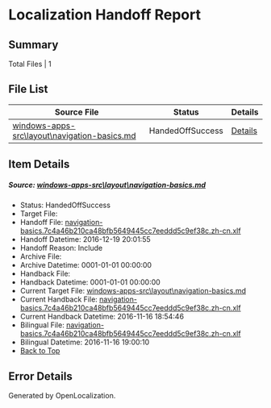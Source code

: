 # <a name='report-top'></a> Localization Handoff Report

## Summary
 Total Files | 1

## File List
 Source File | Status | Details 
 ----------- | ------ | ------- 
 [windows-apps-src\layout\navigation-basics.md](https://cpubwin.visualstudio.com/windows-uwp/_git/windows-uwp/commit/d0c1858727d4a19e699d2ec9cf5d869460873524?path=windows-apps-src%2Flayout%2Fnavigation-basics.md&_a=contents) | HandedOffSuccess | [Details](#25a84e7a72fb87faea47845d7d32a5c3071a78a75082)

## Item Details
##### <a name='25a84e7a72fb87faea47845d7d32a5c3071a78a75082'></a> Source: [windows-apps-src\layout\navigation-basics.md](https://cpubwin.visualstudio.com/windows-uwp/_git/windows-uwp/commit/d0c1858727d4a19e699d2ec9cf5d869460873524?path=windows-apps-src%2Flayout%2Fnavigation-basics.md&_a=contents)
* Status: HandedOffSuccess
* Target File: 
* Handoff File: [navigation-basics.7c4a46b210ca48bfb5649445cc7eeddd5c9ef38c.zh-cn.xlf](https://cpubwin.visualstudio.com/windows-uwp/_git/WDCLib.handoff/commit/1734652a2c7e5c59edc4c3a6dcffc1fdbae7383f?path=ol-handoff%2Fcpubwin%2Fwindows-uwp.zh-cn%2Fmaster%2Fnavigation-basics.7c4a46b210ca48bfb5649445cc7eeddd5c9ef38c.zh-cn.xlf&_a=contents)
* Handoff Datetime: 2016-12-19 20:01:55
* Handoff Reason: Include
* Archive File: 
* Archive Datetime: 0001-01-01 00:00:00
* Handback File: 
* Handback Datetime: 0001-01-01 00:00:00
* Current Target File: [windows-apps-src\layout\navigation-basics.md](https://cpubwin.visualstudio.com/windows-uwp/_git/windows-uwp.zh-cn/commit/14c34764cf5110a1a408ec34f2b594100256e2ba?path=windows-apps-src%2Flayout%2Fnavigation-basics.md&_a=contents)
* Current Handback File: [navigation-basics.7c4a46b210ca48bfb5649445cc7eeddd5c9ef38c.zh-cn.xlf](https://cpubwin.visualstudio.com/windows-uwp/_git/WDCLib.handback/commit/fc06fe2788b621ccb50cc92354d08469b17bfcdc?path=ol-handback%2Fcpubwin%2Fwindows-uwp.zh-cn%2Fmaster%2Fnavigation-basics.7c4a46b210ca48bfb5649445cc7eeddd5c9ef38c.zh-cn.xlf&_a=contents)
* Current Handback Datetime: 2016-11-16 18:54:46
* Bilingual File: [navigation-basics.7c4a46b210ca48bfb5649445cc7eeddd5c9ef38c.zh-cn.xlf](https://cpubwin.visualstudio.com/windows-uwp/_git/WDCLib.handback/commit/fc06fe2788b621ccb50cc92354d08469b17bfcdc?path=ol-handback%2Fcpubwin%2Fwindows-uwp.zh-cn%2Fmaster%2Fnavigation-basics.7c4a46b210ca48bfb5649445cc7eeddd5c9ef38c.zh-cn.xlf&_a=contents)
* Bilingual Datetime: 2016-11-16 19:00:10
* [Back to Top](#report-top)


## Error Details

Generated by OpenLocalization.
